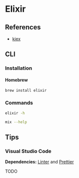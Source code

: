 # Elixir

<!--
https://app.pluralsight.com/library/courses/elixir-big-picture/table-of-contents
https://app.pluralsight.com/library/courses/elixir-getting-started/table-of-contents
https://github.com/guihaojin/til/blob/master/elixir/hello-actor-in-elixir.md

https://github.com/pluralsh/plural
-->

## References

- [kiex](/kiex.md)

## CLI

### Installation

#### Homebrew

```sh
brew install elixir
```

### Commands

```sh
elixir -h

mix --help
```

## Tips

### Visual Studio Code

**Dependencies:** [Linter](/linter.md#visual-studio-code) and [Prettier](/prettier.md#visual-studio-code)

TODO

